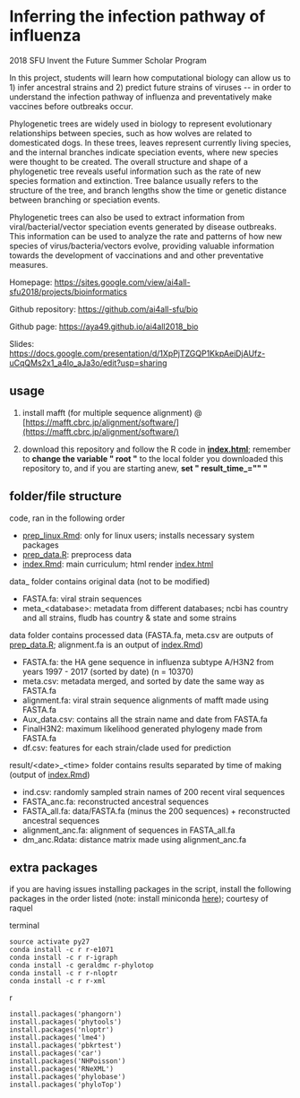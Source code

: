 # Inferring the infection pathway of influenza
2018 SFU Invent the Future Summer Scholar Program

In this project, students will learn how computational biology can allow us to 1) infer ancestral strains and 2) predict future strains of viruses -- in order to understand the infection pathway of influenza and preventatively make vaccines before outbreaks occur. 

Phylogenetic trees are widely used in biology to represent evolutionary relationships between species, such as how wolves are related to domesticated dogs. In these trees, leaves represent currently living species, and the internal branches indicate speciation events, where new species were thought to be created. The overall structure and shape of a phylogenetic tree reveals useful information such as the rate of new species formation and extinction. Tree balance usually refers to the structure of the tree, and branch lengths show the time or genetic distance between branching or speciation events.

Phylogenetic trees can also be used to extract information from viral/bacterial/vector speciation events generated by disease outbreaks. This information can be used to analyze the rate and patterns of how new species of virus/bacteria/vectors evolve, providing valuable information towards the development of vaccinations and and other preventative measures.

Homepage: https://sites.google.com/view/ai4all-sfu2018/projects/bioinformatics

Github repository: https://github.com/ai4all-sfu/bio

Github page: https://aya49.github.io/ai4all2018_bio

Slides: https://docs.google.com/presentation/d/1XpPjTZGQP1KkpAeiDjAUfz-uCqQMs2x1_a4lo_aJa3o/edit?usp=sharing


## usage

1. install mafft (for multiple sequence alignment) @ [https://mafft.cbrc.jp/alignment/software/](https://mafft.cbrc.jp/alignment/software/)

2. download this repository and follow the R code in **[index.html](index.html)**; remember to **change the variable " root "** to the local folder you downloaded this repository to, and if you are starting anew, **set " result\_time\_="" "**

## folder/file structure

code, ran in the following order
- [prep_linux.Rmd](prep_linux.Rmd): only for linux users; installs necessary system packages
- [prep_data.R](prep_data.R): preprocess data
- [index.Rmd](index.Rmd): main curriculum; html render [index.html](index.html)

data_ folder contains original data (not to be modified)
- FASTA.fa: viral strain sequences
- meta\_\<database\>: metadata from different databases; ncbi has country and all strains, fludb has country & state and some strains

data folder contains processed data (FASTA.fa, meta.csv are outputs of [prep_data.R](prep_data.R); alignment.fa is an output of [index.Rmd](index.Rmd))
- FASTA.fa: the HA gene sequence in influenza subtype A/H3N2 from years 1997 - 2017 (sorted by date) (n = 10370)
- meta.csv: metadata merged, and sorted by date the same way as FASTA.fa 
- alignment.fa: viral strain sequence alignments of mafft made using FASTA.fa 
- Aux_data.csv: contains all the strain name and date from FASTA.fa
- FinalH3N2: maximum likelihood generated phylogeny made from FASTA.fa
- df.csv: features for each strain/clade used for prediction

result/\<date\>\_\<time\> folder contains results separated by time of making (output of [index.Rmd](index.Rmd))
- ind.csv: randomly sampled strain names of 200 recent viral sequences
- FASTA\_anc.fa: reconstructed ancestral sequences
- FASTA\_all.fa: data/FASTA.fa (minus the 200 sequences) + reconstructed ancestral sequences
- alignment\_anc.fa: alignment of sequences in FASTA\_all.fa
- dm\_anc.Rdata: distance matrix made using alignment\_anc.fa


## extra packages

if you are having issues installing packages in the script, install the following packages in the order listed (note: install miniconda [here](https://conda.io/docs/user-guide/install/index.html)); courtesy of raquel

terminal
```{bash}
source activate py27
conda install -c r r-e1071 
conda install -c r r-igraph 
conda install -c geraldmc r-phylotop 
conda install -c r r-nloptr
conda install -c r r-xml 
```
r
```{r}
install.packages('phangorn') 
install.packages('phytools')
install.packages('nloptr') 
install.packages('lme4') 
install.packages('pbkrtest') 
install.packages('car') 
install.packages('NHPoisson') 
install.packages('RNeXML') 
install.packages('phylobase') 
install.packages('phyloTop') 
```





